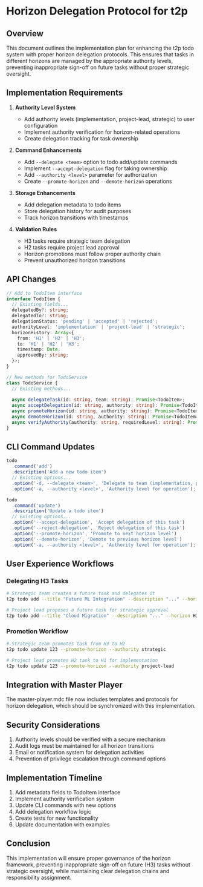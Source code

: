 # Horizon Delegation Protocol for t2p

## Overview

This document outlines the implementation plan for enhancing the t2p todo system with proper horizon delegation protocols. This ensures that tasks in different horizons are managed by the appropriate authority levels, preventing inappropriate sign-off on future tasks without proper strategic oversight.

## Implementation Requirements

1. **Authority Level System**
   - Add authority levels (implementation, project-lead, strategic) to user configuration
   - Implement authority verification for horizon-related operations
   - Create delegation tracking for task ownership

2. **Command Enhancements**
   - Add `--delegate <team>` option to todo add/update commands
   - Implement `--accept-delegation` flag for taking ownership
   - Add `--authority <level>` parameter for authorization
   - Create `--promote-horizon` and `--demote-horizon` operations

3. **Storage Enhancements**
   - Add delegation metadata to todo items
   - Store delegation history for audit purposes
   - Track horizon transitions with timestamps

4. **Validation Rules**
   - H3 tasks require strategic team delegation
   - H2 tasks require project lead approval
   - Horizon promotions must follow proper authority chain
   - Prevent unauthorized horizon transitions

## API Changes

```typescript
// Add to TodoItem interface
interface TodoItem {
  // Existing fields...
  delegatedBy?: string;
  delegatedTo?: string;
  delegationStatus: 'pending' | 'accepted' | 'rejected';
  authorityLevel: 'implementation' | 'project-lead' | 'strategic';
  horizonHistory: Array<{
    from: 'H1' | 'H2' | 'H3';
    to: 'H1' | 'H2' | 'H3';
    timestamp: Date;
    approvedBy: string;
  }>;
}

// New methods for TodoService
class TodoService {
  // Existing methods...
  
  async delegateTask(id: string, team: string): Promise<TodoItem>;
  async acceptDelegation(id: string, authority: string): Promise<TodoItem>;
  async promoteHorizon(id: string, authority: string): Promise<TodoItem>;
  async demoteHorizon(id: string, authority: string): Promise<TodoItem>;
  async verifyAuthority(authority: string, requiredLevel: string): Promise<boolean>;
}
```

## CLI Command Updates

```typescript
todo
  .command('add')
  .description('Add a new todo item')
  // Existing options...
  .option('-d, --delegate <team>', 'Delegate to team (implementation, project-lead, strategic)')
  .option('-a, --authority <level>', 'Authority level for operation');

todo
  .command('update')
  .description('Update a todo item')
  // Existing options...
  .option('--accept-delegation', 'Accept delegation of this task')
  .option('--reject-delegation', 'Reject delegation of this task')
  .option('--promote-horizon', 'Promote to next horizon level')
  .option('--demote-horizon', 'Demote to previous horizon level')
  .option('-a, --authority <level>', 'Authority level for operation');
```

## User Experience Workflows

### Delegating H3 Tasks

```bash
# Strategic team creates a future task and delegates it
t2p todo add --title "Future ML Integration" --description "..." --horizon H3 --authority strategic

# Project lead proposes a future task for strategic approval
t2p todo add --title "Cloud Migration" --description "..." --horizon H3 --delegate strategic
```

### Promotion Workflow

```bash
# Strategic team promotes task from H3 to H2
t2p todo update 123 --promote-horizon --authority strategic

# Project lead promotes H2 task to H1 for implementation
t2p todo update 123 --promote-horizon --authority project-lead
```

## Integration with Master Player

The master-player.mdc file now includes templates and protocols for horizon delegation, which should be synchronized with this implementation.

## Security Considerations

1. Authority levels should be verified with a secure mechanism
2. Audit logs must be maintained for all horizon transitions
3. Email or notification system for delegation activities
4. Prevention of privilege escalation through command options

## Implementation Timeline

1. Add metadata fields to TodoItem interface
2. Implement authority verification system
3. Update CLI commands with new options
4. Add delegation workflow logic
5. Create tests for new functionality
6. Update documentation with examples

## Conclusion

This implementation will ensure proper governance of the horizon framework, preventing inappropriate sign-off on future (H3) tasks without strategic oversight, while maintaining clear delegation chains and responsibility assignment. 